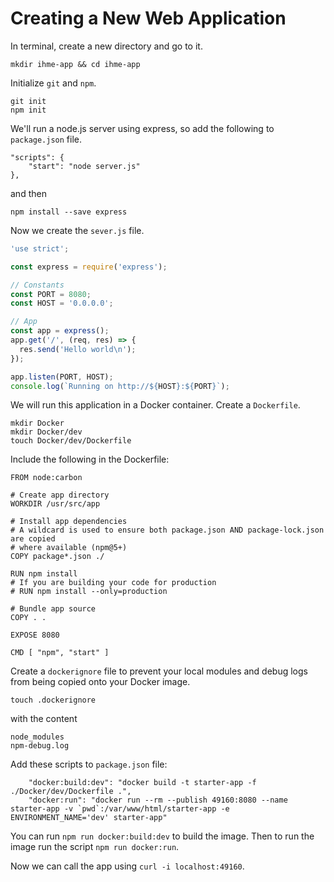 # Creating a New Web Application
In terminal, create a new directory and go to it.
```
mkdir ihme-app && cd ihme-app
```

Initialize `git` and `npm`.
```
git init
npm init
```

We'll run a node.js server using express, so add the following to `package.json` file.
```
"scripts": {
	"start": "node server.js"
},
```
and then
```
npm install --save express
```

Now we create the `sever.js` file.
```javascript
'use strict';

const express = require('express');

// Constants
const PORT = 8080;
const HOST = '0.0.0.0';

// App
const app = express();
app.get('/', (req, res) => {
  res.send('Hello world\n');
});

app.listen(PORT, HOST);
console.log(`Running on http://${HOST}:${PORT}`);
```

We will run this application in a Docker container. Create a `Dockerfile`.
```
mkdir Docker
mkdir Docker/dev
touch Docker/dev/Dockerfile
```

Include the following in the Dockerfile:
```
FROM node:carbon

# Create app directory
WORKDIR /usr/src/app

# Install app dependencies
# A wildcard is used to ensure both package.json AND package-lock.json are copied
# where available (npm@5+)
COPY package*.json ./

RUN npm install
# If you are building your code for production
# RUN npm install --only=production

# Bundle app source
COPY . .

EXPOSE 8080

CMD [ "npm", "start" ]
```

Create a `dockerignore` file to prevent your local modules and debug logs from being copied onto your Docker image.
```
touch .dockerignore
```
with the content
```
node_modules
npm-debug.log
```

Add these scripts to `package.json` file:
```
    "docker:build:dev": "docker build -t starter-app -f ./Docker/dev/Dockerfile .",
    "docker:run": "docker run --rm --publish 49160:8080 --name starter-app -v `pwd`:/var/www/html/starter-app -e ENVIRONMENT_NAME='dev' starter-app"

```

You can run `npm run docker:build:dev` to build the image. Then to run the image run the script `npm run docker:run`.

Now we can call the app using `curl -i localhost:49160`.
